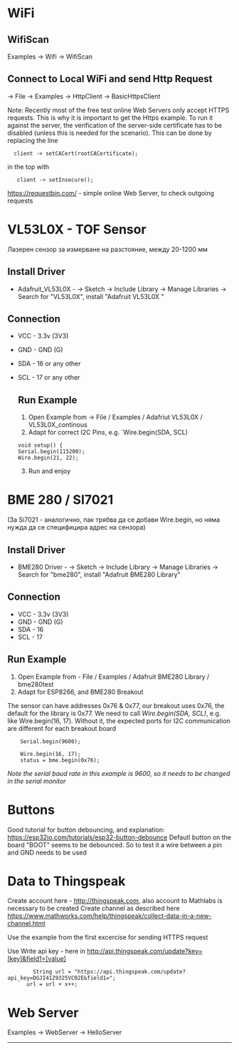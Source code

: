 # WiFi
## WifiScan

Examples -> Wifi -> WifiScan

## Connect to Local WiFi and send Http Request
<Arduino IDE> -> File -> Examples -> HttpClient -> BasicHttpsClient
  
  Note: Recently most of the free test online Web Servers only accept HTTPS requests. This is why it is important to get the Https example. To run it against the server, the verification of the server-side certificate has to be disabled (unless this is needed for the scenario). This can be done by replacing the line
``` 
  client -> setCACert(rootCACertificate); 
```  
  in the top with
```
   client -> setInsecure();
```  
https://requestbin.com/ - simple online Web Server, to check outgoing requests


# VL53L0X - TOF Sensor
  
Лазерен сензор за измерване на разстояние, между 20-1200 мм
  
## Install Driver

  * Adafruit_VL53L0X -  <Arduino IDE> -> Sketch -> Include Library -> Manage Libraries -> Search for "VL53L0X", install "Adafruit VL53L0X "
  
## Connection
* VCC - 3.3v (3V3)
* GND - GND (G)
* SDA - 16 or any other 
* SCL - 17 or any other
  
  
  ## Run Example
  
  1. Open Example from -> File / Examples / Adafriut VL53L0X / VL53L0X_continous
  2. Adapt for correct I2C Pins, e.g. `Wire.begin(SDA, SCL)
  ```
  void setup() {
  Serial.begin(115200);
  Wire.begin(21, 22);
  ```
  3. Run and enjoy
  

# BME 280 / SI7021

(За Si7021 -  аналогично, пак трябва да се добави Wire.begin, но няма нужда да се специфицира адрес на сензора)
## Install Driver

* BME280 Driver - <Arduino IDE> -> Sketch -> Include Library -> Manage Libraries -> Search for "bme280", install "Adafruit BME280 Library"

## Connection

* VCC - 3.3v (3V3)
* GND - GND (G)
* SDA - 16
* SCL - 17


## Run Example

1. Open Example from - File / Examples / Adafruit BME280 Library / bme280test
2. Adapt for ESP8266, and BME280 Breakout

The sensor can have addresses 0x76 & 0x77, our breakout uses 0x76, the default for the library is 0x77.
We need to call *Wire.begin(SDA, SCL)*, e.g. like Wire.begin(16, 17). Without it, the expected ports for I2C communication are different for each breakout board
```
    Serial.begin(9600); 
    
    Wire.begin(16, 17);
    status = bme.begin(0x76); 
```
_Note the serial baud rate in this example is 9600, so it needs to be changed in the serial monitor_
  
# Buttons
  
  Good tutorial for button debouncing, and explanation: https://esp32io.com/tutorials/esp32-button-debounce
  Defautl button on the board "BOOT" seems to be debounced. So to test it a wire between a pin and GND needs to be used

# Data to Thingspeak

Create account here - http://thingspeak.com, also account to Mathlabs is necessary to be created
Create channel as described here 
https://www.mathworks.com/help/thingspeak/collect-data-in-a-new-channel.html

Use the example from the first excercise for sending HTTPS request

Use Write api key - here in <key>
http://api.thingspeak.com/update?key=[key]&field1=[value]

```
        String url = "https://api.thingspeak.com/update?api_key=DGJI41Z9325VC02E&field1=";
      url = url + x++;
```
  
# Web Server

Examples -> WebServer -> HelloServer

___
